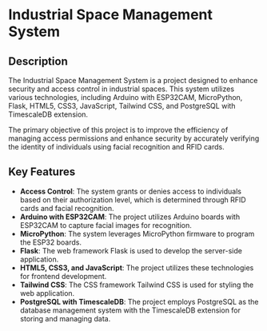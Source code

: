 # Industrial Space Management System

## Description

The Industrial Space Management System is a project designed to enhance security and access control in industrial spaces. This system utilizes various technologies, including Arduino with ESP32CAM, MicroPython, Flask, HTML5, CSS3, JavaScript, Tailwind CSS, and PostgreSQL with TimescaleDB extension.

The primary objective of this project is to improve the efficiency of managing access permissions and enhance security by accurately verifying the identity of individuals using facial recognition and RFID cards.

## Key Features

- **Access Control**: The system grants or denies access to individuals based on their authorization level, which is determined through RFID cards and facial recognition.
- **Arduino with ESP32CAM**: The project utilizes Arduino boards with ESP32CAM to capture facial images for recognition.
- **MicroPython**: The system leverages MicroPython firmware to program the ESP32 boards.
- **Flask**: The web framework Flask is used to develop the server-side application.
- **HTML5, CSS3, and JavaScript**: The project utilizes these technologies for frontend development.
- **Tailwind CSS**: The CSS framework Tailwind CSS is used for styling the web application.
- **PostgreSQL with TimescaleDB**: The project employs PostgreSQL as the database management system with the TimescaleDB extension for storing and managing data.
